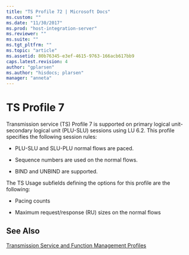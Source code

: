 ```yaml
---
title: "TS Profile 72 | Microsoft Docs"
ms.custom: ""
ms.date: "11/30/2017"
ms.prod: "host-integration-server"
ms.reviewer: ""
ms.suite: ""
ms.tgt_pltfrm: ""
ms.topic: "article"
ms.assetid: 80b76345-e3ef-4615-9763-166acb617bb9
caps.latest.revision: 4
author: "gplarsen"
ms.author: "hisdocs; plarsen"
manager: "anneta"
---
```

# TS Profile 7
Transmission service (TS) Profile 7 is supported on primary logical unit-secondary logical unit (PLU-SLU) sessions using LU 6.2. This profile specifies the following session rules:  
  
-   PLU-SLU and SLU-PLU normal flows are paced.  
  
-   Sequence numbers are used on the normal flows.  
  
-   BIND and UNBIND are supported.  
  
 The TS Usage subfields defining the options for this profile are the following:  
  
-   Pacing counts  
  
-   Maximum request/response (RU) sizes on the normal flows  
  
## See Also  
 [Transmission Service and Function Management Profiles](../core/transmission-service-and-function-management-profiles1.md)